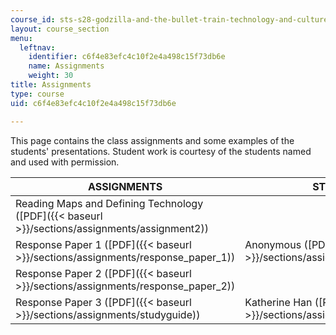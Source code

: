 ```yaml
---
course_id: sts-s28-godzilla-and-the-bullet-train-technology-and-culture-in-modern-japan-fall-2005
layout: course_section
menu:
  leftnav:
    identifier: c6f4e83efc4c10f2e4a498c15f73db6e
    name: Assignments
    weight: 30
title: Assignments
type: course
uid: c6f4e83efc4c10f2e4a498c15f73db6e

---
```


This page contains the class assignments and some examples of the students' presentations. Student work is courtesy of the students named and used with permission.

| ASSIGNMENTS | STUDENT WORK |
| --- | --- |
| Reading Maps and Defining Technology ([PDF]({{< baseurl >}}/sections/assignments/assignment2)) | &nbsp; |
| Response Paper 1 ([PDF]({{< baseurl >}}/sections/assignments/response_paper_1)) | Anonymous ([PDF]({{< baseurl >}}/sections/assignments/student_respons1)) |
| Response Paper 2 ([PDF]({{< baseurl >}}/sections/assignments/response_paper_2)) | &nbsp; |
| Response Paper 3 ([PDF]({{< baseurl >}}/sections/assignments/studyguide)) | Katherine Han ([PDF]({{< baseurl >}}/sections/assignments/student_respons2))